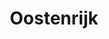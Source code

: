 ---
title: "Oostenrijk"
introtext: "Oostenrijk is een prachtig land gelegen in het midden van Europa. Het is een land zonder kustlijn en grenst aan maar liefst 8 landen! In Oostenrijk kun je niet ontkomen aan de prachtige natuur, waar een groot deel gedomineerd wordt door de Alpen. Vandaar dat Oostenrijk de wintersport bestemming bij uitstek is! "
introimage: "https://lh3.googleusercontent.com/AdYwK4Stz-AfBzRgcQVynrjc8sIroZmFPwZadg_dyP1hlJiBy9VgeLB4qY_j4qS3ZVsDObnEqpUlfqvkyirJwZarNjQClTHW5DNkm5GljLF1RwpIUQkPWOYSq_kd6ZV9jnQqU6vqIw=w800"
surface: "84.000"
inhabitants: "8.800.000"
rate: "1"
valuta: "euro"
main_text: "Mocht je willen genieten van de rust die de Alpen je te bieden hebben, ga dan in de herfst of lente naar Oostenrijk en maak de mooiste wandelingen met indrukwekkende vergezichten. Ook zijn er veel meren waar je in de zomer verkoeling kan vinden tussen de beboste bergen. Oostenrijk zal je niet teleurstellen met al haar prachtige natuur!"
fact_one_text: ""
fact_two_text: ""
bigmac_index: "€ 3,20"
images: "https://lh3.googleusercontent.com/NWEKEavWcvdX9SF6n5GhJGJ0L34gGfeT42q5cJZMnxSKTEVsiwPY_rZ50MPAWXJVCVVjUbgfTco70lISbENZCX0kUBbIBaBXtnK69gKGMcIV_lei_o2Ha5Twc9fF_FINfbczhdGPiA=w800|https://lh3.googleusercontent.com/L5fNsDy345VB6VCGf31fQs3QgAr69jgSSB4_Z2I9YV2dTt7W6H89pknZPk6GU3caNOj4jE4DYFPBKI_4xbzUr2XWxYUuyY3Re6wu3jvQpe0oGdSyQNJf-6hz73yX1CVlkS-yC-_yHg=w800|https://lh3.googleusercontent.com/v1pmTWbMoUI2a5nY8UUq2C83C66y05rcx6-4n7gosZCcvkaBttG1GMVcwwlpxc2RkiL1_OjgAyyzU_KmhurVqDDIyHiu85oA9Hl5sQrePo5eLpumaFGfWG51-0NcsH0vZiDsw_J_uQ=w800|https://lh3.googleusercontent.com/9JXocU8C6SS65FaE6ODuf1Zmv72t2L0h_3Wj9K27k__NrzNAX72KKckcIThydUYTLv7ka_85na4GuxzMqSJCmdylCoS3glRzKyk0iegKMSSSV316JG6hiL1NtC6nSUhH9Q-YILIBfw=w800"
flight_button_title: "Check vluchtprijzen Oostenrijk"
flight_button_url: "https://lt45.net/c/?si=11986&li=1528136&wi=335922&ws=&dl=transport%2Fflights%2Fnl%2Fat%2F%3Flocale%3Dnl-NL%26currency%3DEUR%26market%3DNL"
inspiration_url: "https://partner.bol.com/click/click?p=2&t=url&s=1025999&f=TXL&url=https%3A%2F%2Fwww.bol.com%2Fnl%2Fp%2Faustria%2F9200000067181583%2F&name=Austria%2C%20Lonely%20Planet"
country_code: "at"
hotels_url: "https://www.booking.com/country/at.nl.html?aid=1837623"
continent: "Europa"
---